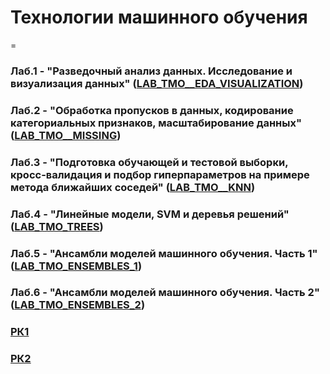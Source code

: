 # Технологии машинного обучения
=
### Лаб.1 - "Разведочный анализ данных. Исследование и визуализация данных" ([LAB_TMO__EDA_VISUALIZATION](https://github.com/KIrina06/Machine-Learning-Technologies/tree/LAB_TMO__EDA_VISUALIZATION))

### Лаб.2 - "Обработка пропусков в данных, кодирование категориальных признаков, масштабирование данных" ([LAB_TMO__MISSING](https://github.com/KIrina06/Machine-Learning-Technologies/tree/LAB_TMO__MISSING))

### Лаб.3 - "Подготовка обучающей и тестовой выборки, кросс-валидация и подбор гиперпараметров на примере метода ближайших соседей" ([LAB_TMO__KNN](https://github.com/KIrina06/Machine-Learning-Technologies/tree/LAB_TMO__KNN))

### Лаб.4 - "Линейные модели, SVM и деревья решений" ([LAB_TMO_TREES](https://github.com/KIrina06/Machine-Learning-Technologies/tree/LAB_TMO_TREES))

### Лаб.5 - "Ансамбли моделей машинного обучения. Часть 1" ([LAB_TMO_ENSEMBLES_1](https://github.com/KIrina06/Machine-Learning-Technologies/tree/LAB_TMO_ENSEMBLES_1))

### Лаб.6 - "Ансамбли моделей машинного обучения. Часть 2" ([LAB_TMO_ENSEMBLES_2](https://github.com/KIrina06/Machine-Learning-Technologies/tree/LAB_TMO_ENSEMBLES_2))

### [РК1](https://github.com/KIrina06/Machine-Learning-Technologies/tree/RK1)

### [РК2](https://github.com/KIrina06/Machine-Learning-Technologies/tree/RK2)
